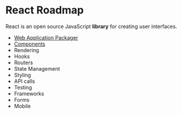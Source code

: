 # React Roadmap

React is an open source JavaScript **library** for creating user interfaces.

- [Web Application Packager]()
- [Components](/react/components.jsx)
- Rendering
- Hooks
- Routers
- State Management
- Styling
- API calls
- Testing
- Frameworks
- Forms
- Mobile

